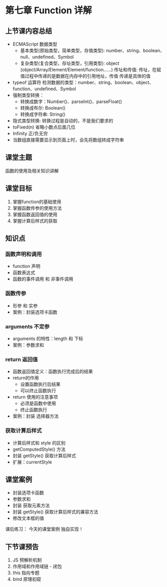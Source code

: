 # 第七章 Function 详解

## 上节课内容总结
- ECMAScript 数据类型
  - 基本类型(原始类型，简单类型，存值类型): number、string、boolean、null、undefined、Symbol
  - 复杂类型(复合类型，存址类型，引用类型): object (object/Array/Element/Element/function……)
    传址和传值: 传址，在赋值过程中传递的是数据在内存中的引用地址，传值 传递是具体的值
- typeof 运算符 检测数据的类型：number、string、boolean、object、function、undefined、Symbol
- 强制类型转换：
  - 转换成数字：Number()、parseInt()、parseFloat()
  - 转换成布尔: Boolean()
  - 转换成字符串: String() 
- 隐式类型转换: 转换过程是自动的，不是我们要求的
- toFixed(n) 省略小数点后面几位
- Infinity  正/负无穷
- 当数组直接需要显示到页面上时，会先将数组转成字符串
## 课堂主题

函数的使用及相关知识讲解

## 课堂目标
1. 掌握function的基础使用
2. 掌握函数传参的使用方法
3. 掌握函数返回值的使用
4. 掌握计算后样式的获取

## 知识点

### 函数声明和调用
- function 声明
- 函数表达式
- 函数的事件调用 和 非事件调用

### 函数传参
  - 形参 和 实参
  - 案例：封装选项卡函数

### arguments 不定参
  - arguments 的特性：length 和 下标   
  - 案例：参数求和

### return 返回值
  - 函数返回值定义：函数执行完成后的结果
  - return的作用
    - 设置函数执行后结果
    - 可以终止函数执行
  - return 使用的注意事项
    - 必须是函数中使用
    - 终止函数执行
  - 案例：封装 选择器方法

### 获取计算后样式
- 计算后样式和 style 的区别
- getComputedStyle() 方法  
- 封装 getStyle() 获取计算后样式
- 扩展：currentStyle

## 课堂案例
- 封装选项卡函数
- 参数求和
- 封装 获取元素方法
- 封装 getStyle() 获取计算后样式的兼容方法 
- 修改文本框的值 

课后练习： 今天的课堂案例 独自实现！

## 下节课预告
1. JS 预解析机制 
2. 作用域和作用域链 - 闭包
3. this 指向专题
4. bind 原理初窥
